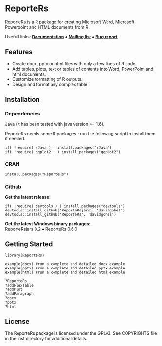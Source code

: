 ReporteRs
======
ReporteRs is a R package for creating Microsoft Word, Microsoft Powerpoint and HTML documents from R.

Usefull links: 
[**Documentation**](http://davidgohel.github.io/ReporteRs/index.html) &diams;
[**Mailing list**](http://groups.google.com/forum/#!forum/reporters-package "if you have questions, use the mailing list - to subscribe, send a mail to reporters-package+subscribe@googlegroups.com") &diams; 
[**Bug report**](http://github.com/davidgohel/ReporteRs/issues "please provide a reproducible example")

Features
--------
* Create docx, pptx or html files with only a few lines of R code.
* Add tables, plots, text or tables of contents into Word, PowerPoint and html documents.
* Customize formatting of R outputs.
* Design and format any complex table

Installation
------------

### Dependencies

Java (it has been tested with java version >= 1.6).

ReporteRs needs some R packages ; run the following script to install them if needed.

    if( !require( rJava ) ) install.packages("rJava")
    if( !require( ggplot2 ) ) install.packages("ggplot2")

### CRAN

    install.packages("ReporteRs")

### Github

**Get the latest release:**  

    if( !require( devtools ) ) install.packages("devtools")
    devtools::install_github('ReporteRsjars', 'davidgohel')
    devtools::install_github('ReporteRs', 'davidgohel')

**Get the latest Windows binary packages:**  
[ReporteRsjars 0.2](https://github.com/davidgohel/ReporteRsjars/releases/tag/v0.2 "ReporteRsjars") &diams; 
[ReporteRs 0.6.0](https://github.com/davidgohel/ReporteRs/releases/tag/v0.6.0 "ReporteRs")

	
Getting Started
---------------

    library(ReporteRs)
    
    example(docx) #run a complete and detailed docx example
    example(pptx) #run a complete and detailed pptx example
    example(html) #run a complete and detailed html example
    
    ?ReporteRs
    ?addFlexTable
    ?addPlot
    ?addParagraph
    ?docx
    ?pptx
    ?html
	
License
-------
The ReporteRs package is licensed under the GPLv3. See COPYRIGHTS file in the inst directory for additional details.
